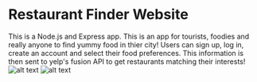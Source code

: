 # Restaurant Finder Website
This is a Node.js and Express app.
This is an app for tourists, foodies and really anyone to find yummy food in thier city!
 Users can sign up, log in, create an account and select their food preferences.
This information is then sent to yelp's fusion API to get restaurants matching their interests! 
![alt text](https://static.wixstatic.com/media/ea91a5_8981a4323fc240d2addc5cc9eac61e9f~mv2.jpg/v1/fill/w_682,h_567,al_c,q_85,usm_0.66_1.00_0.01/restgithub1_JPG.webp)
![alt text](https://static.wixstatic.com/media/ea91a5_30a51771b09a4e2ca77043b9c79ce2a7~mv2.jpg/v1/fill/w_600,h_501,al_c,q_80,usm_0.66_1.00_0.01/restgithub2_JPG.webp)
